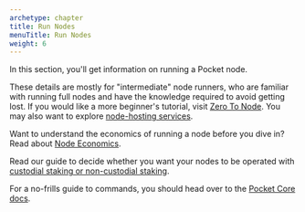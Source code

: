 ```yaml
---
archetype: chapter
title: Run Nodes
menuTitle: Run Nodes
weight: 6
---
```



In this section, you'll get information on running a Pocket node.

These details are mostly for "intermediate" node runners, who are familiar with running full nodes and have the knowledge required to avoid getting lost. If you would like a more beginner's tutorial, visit [Zero To Node](/node/tutorials/zero-to-node/). You may also want to explore [node-hosting services](/node/hosting-services/).

Want to understand the economics of running a node before you dive in? Read about [Node Economics](/learn/economics/nodes/).

Read our guide to decide whether you want your nodes to be operated with [custodial staking or non-custodial staking](/node/staking/).

For a no-frills guide to commands, you should head over to the [Pocket Core docs](https://docs.pokt.network/core/).
